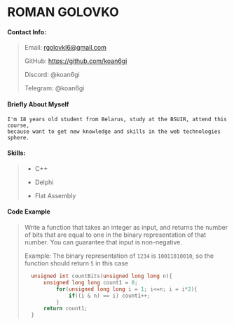 
# ROMAN GOLOVKO

#### Contact Info:

> Email: rgolovkl6@gmail.com
>
> GitHub: https://github.com/koan6gi
>
> Discord: @koan6gi
>
> Telegram: @koan6gi


#### Briefly About Myself

    I'm 18 years old student from Belarus, study at the BSUIR, attend this course,
    because want to get new knowledge and skills in the web technologies sphere.


#### Skills:

> - C++
>
> - Delphi
>
> - Flat Assembly

#### Code Example

> Write a function that takes an integer as input, and returns the number of bits that are equal to one in the binary representation of
> that number. You can guarantee that input is non-negative.
> 
> Example: The binary representation of `1234` is `10011010010`, so the function should return `5` in this case
>
> ``` C++
>   unsigned int countBits(unsigned long long n){
>       unsigned long long count1 = 0;
>           for(unsigned long long i = 1; i<=n; i = i*2){
>               if((i & n) == i) count1++;
>           }
>       return count1;
>   }
> ```